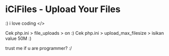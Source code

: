 # iCiFiles - Upload Your Files

:) i love coding </> 


Cek php.ini > file_uploads > on :)
Cek php.ini > upload_max_filesize > isikan value 50M :) 

trust me if u are programmer? :/